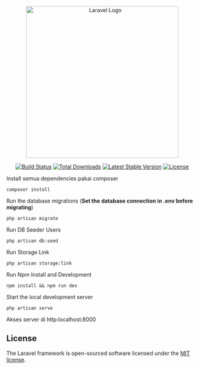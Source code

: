 <p align="center"><a href="https://laravel.com" target="_blank"><img src="https://raw.githubusercontent.com/laravel/art/master/logo-lockup/5%20SVG/2%20CMYK/1%20Full%20Color/laravel-logolockup-cmyk-red.svg" width="400" alt="Laravel Logo"></a></p>

<p align="center">
<a href="https://travis-ci.org/laravel/framework"><img src="https://travis-ci.org/laravel/framework.svg" alt="Build Status"></a>
<a href="https://packagist.org/packages/laravel/framework"><img src="https://img.shields.io/packagist/dt/laravel/framework" alt="Total Downloads"></a>
<a href="https://packagist.org/packages/laravel/framework"><img src="https://img.shields.io/packagist/v/laravel/framework" alt="Latest Stable Version"></a>
<a href="https://packagist.org/packages/laravel/framework"><img src="https://img.shields.io/packagist/l/laravel/framework" alt="License"></a>
</p>

Install semua dependencies pakai composer

    composer install

Run the database migrations (**Set the database connection in .env before migrating**)

    php artisan migrate

Run DB Seeder Users

    php artisan db:seed

Run Storage Link
    
    php artisan storage:link

Run Npm Install and Development
    
    npm install && npm run dev

Start the local development server

    php artisan serve

Akses server di http:localhost:8000

## License

The Laravel framework is open-sourced software licensed under the [MIT license](https://opensource.org/licenses/MIT).
